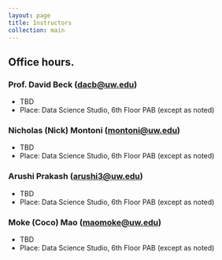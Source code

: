 ```yaml
---
layout: page
title: Instructors
collection: main
---
```


## Office hours. 

### Prof. David Beck (dacb@uw.edu)
* TBD
* Place: Data Science Studio, 6th Floor PAB (except as noted)


### Nicholas (Nick) Montoni (montoni@uw.edu)
* TBD
* Place: Data Science Studio, 6th Floor PAB (except as noted)

### Arushi Prakash (arushi3@uw.edu)
* TBD
* Place: Data Science Studio, 6th Floor PAB (except as noted)

### Moke (Coco) Mao (maomoke@uw.edu)
* TBD
* Place: Data Science Studio, 6th Floor PAB (except as noted)


